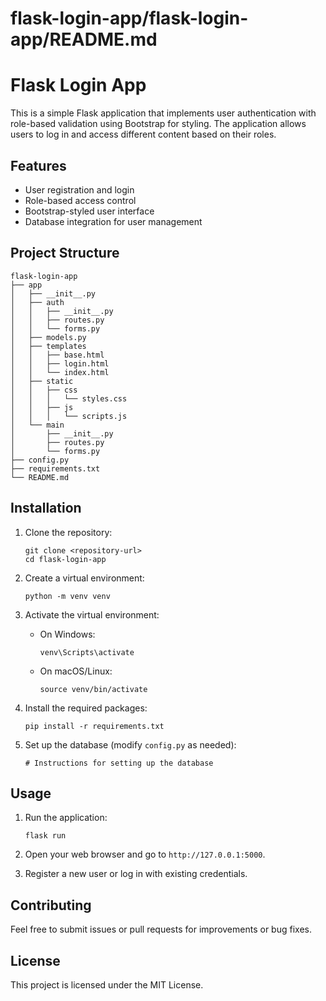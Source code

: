 # flask-login-app/flask-login-app/README.md

# Flask Login App

This is a simple Flask application that implements user authentication with role-based validation using Bootstrap for styling. The application allows users to log in and access different content based on their roles.

## Features

- User registration and login
- Role-based access control
- Bootstrap-styled user interface
- Database integration for user management

## Project Structure

```
flask-login-app
├── app
│   ├── __init__.py
│   ├── auth
│   │   ├── __init__.py
│   │   ├── routes.py
│   │   └── forms.py
│   ├── models.py
│   ├── templates
│   │   ├── base.html
│   │   ├── login.html
│   │   └── index.html
│   ├── static
│   │   ├── css
│   │   │   └── styles.css
│   │   ├── js
│   │   │   └── scripts.js
│   └── main
│       ├── __init__.py
│       ├── routes.py
│       └── forms.py
├── config.py
├── requirements.txt
└── README.md
```

## Installation

1. Clone the repository:
   ```
   git clone <repository-url>
   cd flask-login-app
   ```

2. Create a virtual environment:
   ```
   python -m venv venv
   ```

3. Activate the virtual environment:
   - On Windows:
     ```
     venv\Scripts\activate
     ```
   - On macOS/Linux:
     ```
     source venv/bin/activate
     ```

4. Install the required packages:
   ```
   pip install -r requirements.txt
   ```

5. Set up the database (modify `config.py` as needed):
   ```
   # Instructions for setting up the database
   ```

## Usage

1. Run the application:
   ```
   flask run
   ```

2. Open your web browser and go to `http://127.0.0.1:5000`.

3. Register a new user or log in with existing credentials.

## Contributing

Feel free to submit issues or pull requests for improvements or bug fixes.

## License

This project is licensed under the MIT License.